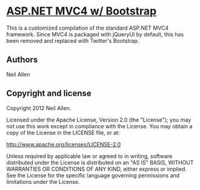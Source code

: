 [ASP.NET MVC4 w/ Bootstrap](#)
=================


This is a customized compilation of the standard ASP.NET MVC4 framework.  Since MVC4 is packaged with jQueryUI by default, this has been removed and replaced with Twitter's Bootstrap.



Authors
-------

Neil Allen


Copyright and license
---------------------

Copyright 2012 Neil Allen.

Licensed under the Apache License, Version 2.0 (the "License");
you may not use this work except in compliance with the License.
You may obtain a copy of the License in the LICENSE file, or at:

   http://www.apache.org/licenses/LICENSE-2.0

Unless required by applicable law or agreed to in writing, software
distributed under the License is distributed on an "AS IS" BASIS,
WITHOUT WARRANTIES OR CONDITIONS OF ANY KIND, either express or implied.
See the License for the specific language governing permissions and
limitations under the License.
